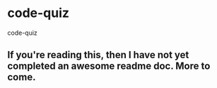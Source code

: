 # code-quiz
code-quiz

## If you're reading this, then I have not yet completed an awesome readme doc. More to come.
